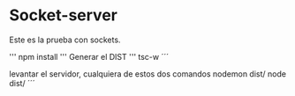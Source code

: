 # Socket-server

Este es la prueba con sockets.

'''
npm install
'''
Generar el DIST
'''
tsc-w
´´´

levantar el  servidor, cualquiera de estos dos comandos
nodemon dist/
node dist/
´´´ 